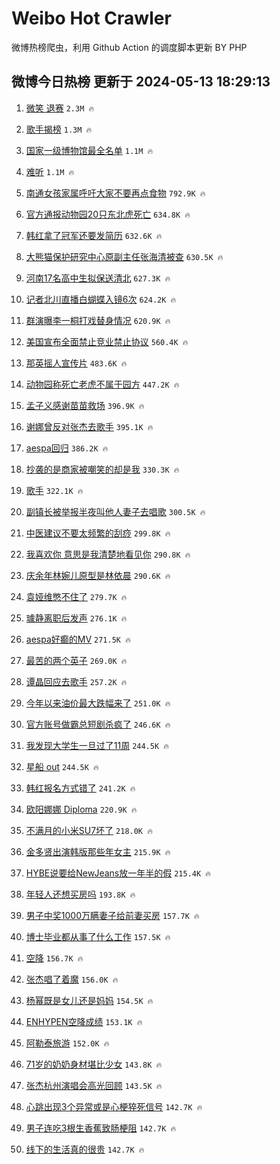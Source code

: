 # Weibo Hot Crawler 



微博热榜爬虫，利用 Github Action 的调度脚本更新 BY PHP 


## 微博今日热榜 更新于 2024-05-13 18:29:13 
1. [微笑 退赛](https://s.weibo.com/weibo?q=%E5%BE%AE%E7%AC%91%20%E9%80%80%E8%B5%9B&t=31&band_rank=1&Refer=top) `2.3M 🔥` 

1. [歌手揭榜](https://s.weibo.com/weibo?q=%E6%AD%8C%E6%89%8B%E6%8F%AD%E6%A6%9C&t=31&band_rank=2&Refer=top) `1.3M 🔥` 

1. [国家一级博物馆最全名单](https://s.weibo.com/weibo?q=%23%E5%9B%BD%E5%AE%B6%E4%B8%80%E7%BA%A7%E5%8D%9A%E7%89%A9%E9%A6%86%E6%9C%80%E5%85%A8%E5%90%8D%E5%8D%95%23&t=31&band_rank=3&Refer=top) `1.1M 🔥` 

1. [难听](https://s.weibo.com/weibo?q=%E9%9A%BE%E5%90%AC&t=31&band_rank=4&Refer=top) `1.1M 🔥` 

1. [南通女孩家属呼吁大家不要再点食物](https://s.weibo.com/weibo?q=%23%E5%8D%97%E9%80%9A%E5%A5%B3%E5%AD%A9%E5%AE%B6%E5%B1%9E%E5%91%BC%E5%90%81%E5%A4%A7%E5%AE%B6%E4%B8%8D%E8%A6%81%E5%86%8D%E7%82%B9%E9%A3%9F%E7%89%A9%23&t=31&band_rank=5&Refer=top) `792.9K 🔥` 

1. [官方通报动物园20只东北虎死亡](https://s.weibo.com/weibo?q=%23%E5%AE%98%E6%96%B9%E9%80%9A%E6%8A%A5%E5%8A%A8%E7%89%A9%E5%9B%AD20%E5%8F%AA%E4%B8%9C%E5%8C%97%E8%99%8E%E6%AD%BB%E4%BA%A1%23&t=31&band_rank=6&Refer=top) `634.8K 🔥` 

1. [韩红拿了冠军还要发简历](https://s.weibo.com/weibo?q=%23%E9%9F%A9%E7%BA%A2%E6%8B%BF%E4%BA%86%E5%86%A0%E5%86%9B%E8%BF%98%E8%A6%81%E5%8F%91%E7%AE%80%E5%8E%86%23&t=31&band_rank=7&Refer=top) `632.6K 🔥` 

1. [大熊猫保护研究中心原副主任张海清被查](https://s.weibo.com/weibo?q=%23%E5%A4%A7%E7%86%8A%E7%8C%AB%E4%BF%9D%E6%8A%A4%E7%A0%94%E7%A9%B6%E4%B8%AD%E5%BF%83%E5%8E%9F%E5%89%AF%E4%B8%BB%E4%BB%BB%E5%BC%A0%E6%B5%B7%E6%B8%85%E8%A2%AB%E6%9F%A5%23&t=31&band_rank=8&Refer=top) `630.5K 🔥` 

1. [河南17名高中生拟保送清北](https://s.weibo.com/weibo?q=%23%E6%B2%B3%E5%8D%9717%E5%90%8D%E9%AB%98%E4%B8%AD%E7%94%9F%E6%8B%9F%E4%BF%9D%E9%80%81%E6%B8%85%E5%8C%97%23&t=31&band_rank=9&Refer=top) `627.3K 🔥` 

1. [记者北川直播白蝴蝶入镜6次](https://s.weibo.com/weibo?q=%23%E8%AE%B0%E8%80%85%E5%8C%97%E5%B7%9D%E7%9B%B4%E6%92%AD%E7%99%BD%E8%9D%B4%E8%9D%B6%E5%85%A5%E9%95%9C6%E6%AC%A1%23&t=31&band_rank=10&Refer=top) `624.2K 🔥` 

1. [群演曝李一桐打戏替身情况](https://s.weibo.com/weibo?q=%23%E7%BE%A4%E6%BC%94%E6%9B%9D%E6%9D%8E%E4%B8%80%E6%A1%90%E6%89%93%E6%88%8F%E6%9B%BF%E8%BA%AB%E6%83%85%E5%86%B5%23&t=31&band_rank=11&Refer=top) `620.9K 🔥` 

1. [美国宣布全面禁止竞业禁止协议](https://s.weibo.com/weibo?q=%23%E7%BE%8E%E5%9B%BD%E5%AE%A3%E5%B8%83%E5%85%A8%E9%9D%A2%E7%A6%81%E6%AD%A2%E7%AB%9E%E4%B8%9A%E7%A6%81%E6%AD%A2%E5%8D%8F%E8%AE%AE%23&t=31&band_rank=12&Refer=top) `560.4K 🔥` 

1. [那英摇人宣传片](https://s.weibo.com/weibo?q=%E9%82%A3%E8%8B%B1%E6%91%87%E4%BA%BA%E5%AE%A3%E4%BC%A0%E7%89%87&t=31&band_rank=13&Refer=top) `483.6K 🔥` 

1. [动物园称死亡老虎不属于园方](https://s.weibo.com/weibo?q=%23%E5%8A%A8%E7%89%A9%E5%9B%AD%E7%A7%B0%E6%AD%BB%E4%BA%A1%E8%80%81%E8%99%8E%E4%B8%8D%E5%B1%9E%E4%BA%8E%E5%9B%AD%E6%96%B9%23&t=31&band_rank=14&Refer=top) `447.2K 🔥` 

1. [孟子义感谢苗苗救场](https://s.weibo.com/weibo?q=%23%E5%AD%9F%E5%AD%90%E4%B9%89%E6%84%9F%E8%B0%A2%E8%8B%97%E8%8B%97%E6%95%91%E5%9C%BA%23&t=31&band_rank=15&Refer=top) `396.9K 🔥` 

1. [谢娜曾反对张杰去歌手](https://s.weibo.com/weibo?q=%23%E8%B0%A2%E5%A8%9C%E6%9B%BE%E5%8F%8D%E5%AF%B9%E5%BC%A0%E6%9D%B0%E5%8E%BB%E6%AD%8C%E6%89%8B%23&t=31&band_rank=16&Refer=top) `395.1K 🔥` 

1. [aespa回归](https://s.weibo.com/weibo?q=aespa%E5%9B%9E%E5%BD%92&t=31&band_rank=17&Refer=top) `386.2K 🔥` 

1. [抄袭的是商家被嘲笑的却是我](https://s.weibo.com/weibo?q=%23%E6%8A%84%E8%A2%AD%E7%9A%84%E6%98%AF%E5%95%86%E5%AE%B6%E8%A2%AB%E5%98%B2%E7%AC%91%E7%9A%84%E5%8D%B4%E6%98%AF%E6%88%91%23&t=31&band_rank=18&Refer=top) `330.3K 🔥` 

1. [歌手](https://s.weibo.com/weibo?q=%E6%AD%8C%E6%89%8B&t=31&band_rank=19&Refer=top) `322.1K 🔥` 

1. [副镇长被举报半夜叫他人妻子去唱歌](https://s.weibo.com/weibo?q=%23%E5%89%AF%E9%95%87%E9%95%BF%E8%A2%AB%E4%B8%BE%E6%8A%A5%E5%8D%8A%E5%A4%9C%E5%8F%AB%E4%BB%96%E4%BA%BA%E5%A6%BB%E5%AD%90%E5%8E%BB%E5%94%B1%E6%AD%8C%23&t=31&band_rank=20&Refer=top) `300.5K 🔥` 

1. [中医建议不要太频繁的刮痧](https://s.weibo.com/weibo?q=%23%E4%B8%AD%E5%8C%BB%E5%BB%BA%E8%AE%AE%E4%B8%8D%E8%A6%81%E5%A4%AA%E9%A2%91%E7%B9%81%E7%9A%84%E5%88%AE%E7%97%A7%23&t=31&band_rank=21&Refer=top) `299.8K 🔥` 

1. [我喜欢你 意思是我清楚地看见你](https://s.weibo.com/weibo?q=%E6%88%91%E5%96%9C%E6%AC%A2%E4%BD%A0%20%E6%84%8F%E6%80%9D%E6%98%AF%E6%88%91%E6%B8%85%E6%A5%9A%E5%9C%B0%E7%9C%8B%E8%A7%81%E4%BD%A0&t=31&band_rank=22&Refer=top) `290.8K 🔥` 

1. [庆余年林婉儿原型是林依晨](https://s.weibo.com/weibo?q=%23%E5%BA%86%E4%BD%99%E5%B9%B4%E6%9E%97%E5%A9%89%E5%84%BF%E5%8E%9F%E5%9E%8B%E6%98%AF%E6%9E%97%E4%BE%9D%E6%99%A8%23&t=31&band_rank=23&Refer=top) `290.6K 🔥` 

1. [袁娅维憋不住了](https://s.weibo.com/weibo?q=%E8%A2%81%E5%A8%85%E7%BB%B4%E6%86%8B%E4%B8%8D%E4%BD%8F%E4%BA%86&t=31&band_rank=24&Refer=top) `279.7K 🔥` 

1. [璩静离职后发声](https://s.weibo.com/weibo?q=%23%E7%92%A9%E9%9D%99%E7%A6%BB%E8%81%8C%E5%90%8E%E5%8F%91%E5%A3%B0%23&t=31&band_rank=25&Refer=top) `276.1K 🔥` 

1. [aespa好癫的MV](https://s.weibo.com/weibo?q=%23aespa%E5%A5%BD%E7%99%AB%E7%9A%84MV%23&t=31&band_rank=26&Refer=top) `271.5K 🔥` 

1. [最苦的两个英子](https://s.weibo.com/weibo?q=%23%E6%9C%80%E8%8B%A6%E7%9A%84%E4%B8%A4%E4%B8%AA%E8%8B%B1%E5%AD%90%23&t=31&band_rank=27&Refer=top) `269.0K 🔥` 

1. [谭晶回应去歌手](https://s.weibo.com/weibo?q=%23%E8%B0%AD%E6%99%B6%E5%9B%9E%E5%BA%94%E5%8E%BB%E6%AD%8C%E6%89%8B%23&t=31&band_rank=28&Refer=top) `257.2K 🔥` 

1. [今年以来油价最大跌幅来了](https://s.weibo.com/weibo?q=%23%E4%BB%8A%E5%B9%B4%E4%BB%A5%E6%9D%A5%E6%B2%B9%E4%BB%B7%E6%9C%80%E5%A4%A7%E8%B7%8C%E5%B9%85%E6%9D%A5%E4%BA%86%23&t=31&band_rank=29&Refer=top) `251.0K 🔥` 

1. [官方账号做霸总短剧杀疯了](https://s.weibo.com/weibo?q=%23%E5%AE%98%E6%96%B9%E8%B4%A6%E5%8F%B7%E5%81%9A%E9%9C%B8%E6%80%BB%E7%9F%AD%E5%89%A7%E6%9D%80%E7%96%AF%E4%BA%86%23&t=31&band_rank=30&Refer=top) `246.6K 🔥` 

1. [我发现大学生一旦过了11周](https://s.weibo.com/weibo?q=%23%E6%88%91%E5%8F%91%E7%8E%B0%E5%A4%A7%E5%AD%A6%E7%94%9F%E4%B8%80%E6%97%A6%E8%BF%87%E4%BA%8611%E5%91%A8%23&t=31&band_rank=31&Refer=top) `244.5K 🔥` 

1. [星船 out](https://s.weibo.com/weibo?q=%E6%98%9F%E8%88%B9%20out&t=31&band_rank=32&Refer=top) `244.5K 🔥` 

1. [韩红报名方式错了](https://s.weibo.com/weibo?q=%23%E9%9F%A9%E7%BA%A2%E6%8A%A5%E5%90%8D%E6%96%B9%E5%BC%8F%E9%94%99%E4%BA%86%23&t=31&band_rank=33&Refer=top) `241.2K 🔥` 

1. [欧阳娜娜 Diploma](https://s.weibo.com/weibo?q=%E6%AC%A7%E9%98%B3%E5%A8%9C%E5%A8%9C%20Diploma&t=31&band_rank=34&Refer=top) `220.9K 🔥` 

1. [不满月的小米SU7坏了](https://s.weibo.com/weibo?q=%23%E4%B8%8D%E6%BB%A1%E6%9C%88%E7%9A%84%E5%B0%8F%E7%B1%B3SU7%E5%9D%8F%E4%BA%86%23&t=31&band_rank=35&Refer=top) `218.0K 🔥` 

1. [金多贤出演韩版那些年女主](https://s.weibo.com/weibo?q=%23%E9%87%91%E5%A4%9A%E8%B4%A4%E5%87%BA%E6%BC%94%E9%9F%A9%E7%89%88%E9%82%A3%E4%BA%9B%E5%B9%B4%E5%A5%B3%E4%B8%BB%23&t=31&band_rank=36&Refer=top) `215.9K 🔥` 

1. [HYBE说要给NewJeans放一年半的假](https://s.weibo.com/weibo?q=%23HYBE%E8%AF%B4%E8%A6%81%E7%BB%99NewJeans%E6%94%BE%E4%B8%80%E5%B9%B4%E5%8D%8A%E7%9A%84%E5%81%87%23&t=31&band_rank=37&Refer=top) `215.4K 🔥` 

1. [年轻人还想买房吗](https://s.weibo.com/weibo?q=%23%E5%B9%B4%E8%BD%BB%E4%BA%BA%E8%BF%98%E6%83%B3%E4%B9%B0%E6%88%BF%E5%90%97%23&t=31&band_rank=38&Refer=top) `193.8K 🔥` 

1. [男子中奖1000万瞒妻子给前妻买房](https://s.weibo.com/weibo?q=%23%E7%94%B7%E5%AD%90%E4%B8%AD%E5%A5%961000%E4%B8%87%E7%9E%92%E5%A6%BB%E5%AD%90%E7%BB%99%E5%89%8D%E5%A6%BB%E4%B9%B0%E6%88%BF%23&t=31&band_rank=39&Refer=top) `157.7K 🔥` 

1. [博士毕业都从事了什么工作](https://s.weibo.com/weibo?q=%23%E5%8D%9A%E5%A3%AB%E6%AF%95%E4%B8%9A%E9%83%BD%E4%BB%8E%E4%BA%8B%E4%BA%86%E4%BB%80%E4%B9%88%E5%B7%A5%E4%BD%9C%23&t=31&band_rank=40&Refer=top) `157.5K 🔥` 

1. [空降](https://s.weibo.com/weibo?q=%E7%A9%BA%E9%99%8D&t=31&band_rank=41&Refer=top) `156.7K 🔥` 

1. [张杰唱了着魔](https://s.weibo.com/weibo?q=%23%E5%BC%A0%E6%9D%B0%E5%94%B1%E4%BA%86%E7%9D%80%E9%AD%94%23&t=31&band_rank=42&Refer=top) `156.0K 🔥` 

1. [杨幂既是女儿还是妈妈](https://s.weibo.com/weibo?q=%23%E6%9D%A8%E5%B9%82%E6%97%A2%E6%98%AF%E5%A5%B3%E5%84%BF%E8%BF%98%E6%98%AF%E5%A6%88%E5%A6%88%23&t=31&band_rank=43&Refer=top) `154.5K 🔥` 

1. [ENHYPEN空降成绩](https://s.weibo.com/weibo?q=ENHYPEN%E7%A9%BA%E9%99%8D%E6%88%90%E7%BB%A9&t=31&band_rank=44&Refer=top) `153.1K 🔥` 

1. [阿勒泰旅游](https://s.weibo.com/weibo?q=%E9%98%BF%E5%8B%92%E6%B3%B0%E6%97%85%E6%B8%B8&t=31&band_rank=45&Refer=top) `152.0K 🔥` 

1. [71岁的奶奶身材堪比少女](https://s.weibo.com/weibo?q=%2371%E5%B2%81%E7%9A%84%E5%A5%B6%E5%A5%B6%E8%BA%AB%E6%9D%90%E5%A0%AA%E6%AF%94%E5%B0%91%E5%A5%B3%23&t=31&band_rank=46&Refer=top) `143.8K 🔥` 

1. [张杰杭州演唱会高光回顾](https://s.weibo.com/weibo?q=%E5%BC%A0%E6%9D%B0%E6%9D%AD%E5%B7%9E%E6%BC%94%E5%94%B1%E4%BC%9A%E9%AB%98%E5%85%89%E5%9B%9E%E9%A1%BE&t=31&band_rank=47&Refer=top) `143.5K 🔥` 

1. [心跳出现3个异常或是心梗猝死信号](https://s.weibo.com/weibo?q=%23%E5%BF%83%E8%B7%B3%E5%87%BA%E7%8E%B03%E4%B8%AA%E5%BC%82%E5%B8%B8%E6%88%96%E6%98%AF%E5%BF%83%E6%A2%97%E7%8C%9D%E6%AD%BB%E4%BF%A1%E5%8F%B7%23&t=31&band_rank=48&Refer=top) `142.7K 🔥` 

1. [男子连吃3根生香蕉致肠梗阻](https://s.weibo.com/weibo?q=%23%E7%94%B7%E5%AD%90%E8%BF%9E%E5%90%833%E6%A0%B9%E7%94%9F%E9%A6%99%E8%95%89%E8%87%B4%E8%82%A0%E6%A2%97%E9%98%BB%23&t=31&band_rank=49&Refer=top) `142.7K 🔥` 

1. [线下的生活真的很贵](https://s.weibo.com/weibo?q=%E7%BA%BF%E4%B8%8B%E7%9A%84%E7%94%9F%E6%B4%BB%E7%9C%9F%E7%9A%84%E5%BE%88%E8%B4%B5&t=31&band_rank=50&Refer=top) `142.7K 🔥` 


